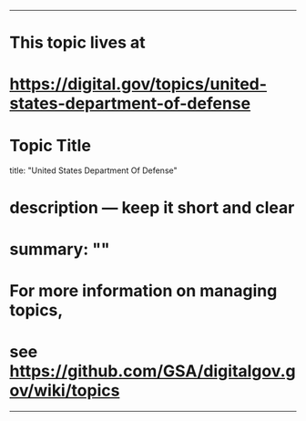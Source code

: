
---
# This topic lives at
# https://digital.gov/topics/united-states-department-of-defense

# Topic Title
title: "United States Department Of Defense"

# description — keep it short and clear
# summary: ""


# For more information on managing topics,
# see https://github.com/GSA/digitalgov.gov/wiki/topics
---